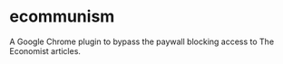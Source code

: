 # ecommunism
A Google Chrome plugin to bypass the paywall blocking access to The Economist articles.
